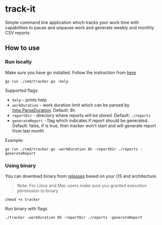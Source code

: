 # track-it
Simple command line application which tracks your work time with capabilities to pause and unpause work and generate weekly and monthly CSV reports 


## How to use

### Run locally
Make sure you have go installed. Follow the instruction from [here](https://go.dev/doc/install)

```
go run ./cmd/tracker.go -help
```

Supported flags:
- `help` - prints help
- `workDuration` - work duration limit which can be parsed by [time.ParseDuration](https://pkg.go.dev/time#ParseDuration). Default: 8h
- `reportDir` - directory where reports will be stored. Default: `./reports`
- `generateReport` - flag which indicates if report should be generated. Default: false, if is true, then tracker won't start and will generate report from last month

Example:
```
go run ./cmd/tracker.go -workDuration 8h -reportDir ./reports -generateReport
```

### Using binary
You can download binary from [releases](www.google.com) based on your OS and architecture.

> Note: For Linux and Mac users make sure you granted execution permission to binary
```
chmod +x tracker
```

Run binary with flags
```
./tracker -workDuration 8h -reportDir ./reports -generateReport
```